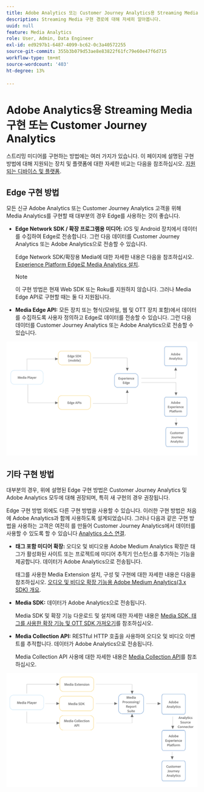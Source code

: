 ```yaml
---
title: Adobe Analytics 또는 Customer Journey Analytics용 Streaming Media 구현
description: Streaming Media 구현 경로에 대해 자세히 알아봅니다.
uuid: null
feature: Media Analytics
role: User, Admin, Data Engineer
exl-id: ed9297b1-6487-4099-bc62-0c3a40572255
source-git-commit: 355b3b079d53ae8e83822f61fc79e60e47f6d715
workflow-type: tm+mt
source-wordcount: '403'
ht-degree: 13%

---
```


# Adobe Analytics용 Streaming Media 구현 또는 Customer Journey Analytics

스트리밍 미디어를 구현하는 방법에는 여러 가지가 있습니다. 이 페이지에 설명된 구현 방법에 대해 지원되는 장치 및 플랫폼에 대한 자세한 비교는 다음을 참조하십시오. [지원되는 디바이스 및 플랫폼](/help/getting-started/supported-devices.md).

## Edge 구현 방법

모든 신규 Adobe Analytics 또는 Customer Journey Analytics 고객을 위해 Media Analytics를 구현할 때 대부분의 경우 Edge를 사용하는 것이 좋습니다.

* **Edge Network SDK / 확장 프로그램용 미디어:** iOS 및 Android 장치에서 데이터를 수집하여 Edge로 전송합니다. 그런 다음 데이터를 Customer Journey Analytics 또는 Adobe Analytics으로 전송할 수 있습니다.

  Edge Network SDK/확장용 Media에 대한 자세한 내용은 다음을 참조하십시오. [Experience Platform Edge로 Media Analytics 설치](/help/implementation/implementation-edge.md).

  >[!NOTE]
  >
  >이 구현 방법은 현재 Web SDK 또는 Roku를 지원하지 않습니다. 그러나 Media Edge API로 구현할 때는 둘 다 지원됩니다.

* **Media Edge API:** 모든 장치 또는 형식(모바일, 웹 및 OTT 장치 포함)에서 데이터를 수집하도록 사용자 정의하고 Edge로 데이터를 전송할 수 있습니다. 그런 다음 데이터를 Customer Journey Analytics 또는 Adobe Analytics으로 전송할 수 있습니다.

  <!-- For more information about the Media Edge API, see (link to John's docs when they're ready) -->

![CJA 워크플로](assets/cja-implementation.png)

## 기타 구현 방법

대부분의 경우, 위에 설명된 Edge 구현 방법은 Customer Journey Analytics 및 Adobe Analytics 모두에 대해 권장되며, 특히 새 구현의 경우 권장됩니다.

Edge 구현 방법 외에도 다른 구현 방법을 사용할 수 있습니다. 이러한 구현 방법은 처음에 Adobe Analytics과 함께 사용하도록 설계되었습니다. 그러나 다음과 같은 구현 방법을 사용하는 고객은 여전히 를 만들어 Customer Journey Analytics에서 데이터를 사용할 수 있도록 할 수 있습니다 [Analytics 소스 연결](https://experienceleague.adobe.com/docs/experience-platform/sources/ui-tutorials/create/adobe-applications/analytics.html).

* **태그 포함 미디어 확장:** 오디오 및 비디오용 Adobe Medium Analytics 확장은 태그가 활성화된 사이트 또는 프로젝트에 미디어 추적기 인스턴스를 추가하는 기능을 제공합니다. 데이터가 Adobe Analytics으로 전송됩니다.

  태그를 사용한 Media Extension 설치, 구성 및 구현에 대한 자세한 내용은 다음을 참조하십시오. [오디오 및 비디오 확장 기능용 Adobe Medium Analytics(3.x SDK) 개요](https://experienceleague.adobe.com/docs/experience-platform/tags/extensions/client/media-analytics-3x/overview.html).

* **Media SDK:**  데이터가 Adobe Analytics으로 전송됩니다.

  Media SDK 및 확장 기능 다운로드 및 설치에 대한 자세한 내용은 [Media SDK, 태그를 사용한 확장 기능 및 OTT SDK 가져오기](/help/getting-started/download-sdks.md)를 참조하십시오.

* **Media Collection API:** RESTful HTTP 호출을 사용하여 오디오 및 비디오 이벤트를 추적합니다. 데이터가 Adobe Analytics으로 전송됩니다.

  Media Collection API 사용에 대한 자세한 내용은 [Media Collection API](media-collection-api/mc-api-overview.md)를 참조하십시오.


![Analytics 워크플로](assets/analytics-implementation.png)

<!--
(Not sure if we need the following paragraph and graphic. Paragraph is somewhat redundant with the intro paragraph of this article)
Choose the implementation method depending on the supported platforms. Some players are not supported by the Media SDKs or the Adobe Experience Platform Media Extensions. The Media Collection APIs provide a way to support those players. For information on supported devices, see [Supported devices and platforms](/help/getting-started/supported-devices.md).

![Media Flow](media-sdk/assets/choose-media-flow2.png)
-->
